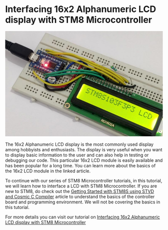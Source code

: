 # Interfacing 16x2 Alphanumeric LCD display with STM8 Microcontroller

<img src="https://github.com/Circuit-Digest/STM8S103F3P6_Cosmic_C_Tutorial/blob/master/IMAGES/T4_Interfacing_16x2_Alphanumeric_LCD_display_with_STM8_Microcontroller.jpg" alt="image3" title="image3">

The 16x2 Alphanumeric LCD display is the most commonly used display among hobbyists and enthusiasts. The display is very useful when you want to display basic information to the user and can also help in testing or debugging our code. This particular 16x2 LCD module is easily available and has been popular for a long time. You can learn more about the basics of the 16x2 LCD module in the linked article.

To continue with our series of STM8 Microcontroller tutorials, in this tutorial, we will learn how to interface a LCD with STM8 Microcontroller. 
If you are new to STM8, do check out the [Getting Started with STM8S using STVD and Cosmic C Compiler](https://circuitdigest.com/microcontroller-projects/getting-started-with-stm8s-using-stvd-and-cosmic-c-compiler) article to understand the basics of the controller board and programming environment. We will not be covering the basics in this tutorial.

For more details you can visit our tutorial on [Interfacing 16x2 Alphanumeric LCD display with STM8 Microcontroller](https://circuitdigest.com/microcontroller-projects/interfacing-16x2-lcd-display-with-stm8-microcontroller)
